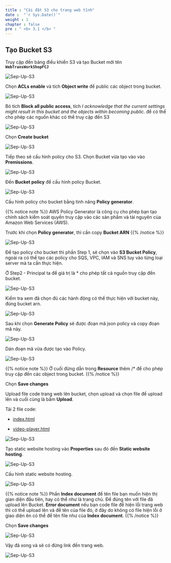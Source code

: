 ```yaml
---
title : "Cài đặt S3 cho trang web tĩnh"
date :  "`r Sys.Date()`" 
weight : 1 
chapter : false
pre : " <b> 3.1 </b> "
---
```


## Tạo Bucket S3

Truy cập đến bảng điều khiển S3 và tạo Bucket mới tên **`WebTransWorkShopFCJ`**

![Sep-Up-S3](/images/3.setupS3/3.1.ima/n1.png)

Chọn **ACLs enable** và tích **Object write** để public các object trong bucket.

![Sep-Up-S3](/images/3.setupS3/3.1.ima/n2.png)

Bỏ tích **Block all public access**, tích *I acknowledge that the current settings might result in this bucket and the objects within becoming public.* để có thể cho phép các nguồn khác có thể truy cập đến S3

![Sep-Up-S3](/images/3.setupS3/3.1.ima/n.png)

Chọn **Create bucket**

![Sep-Up-S3](/images/3.setupS3/3.1.ima/n3.png)

Tiếp theo sẽ cấu hình policy cho S3. Chọn Bucket vừa tạo vào vào **Premissions**.

![Sep-Up-S3](/images/3.setupS3/3.1.ima/n4.png)

Đến **Bucket policy** để cấu hình policy Bucket.

![Sep-Up-S3](/images/3.setupS3/3.1.ima/n5.png)

Cấu hình policy cho bucket bằng tình năng **Policy generator**.

{{% notice note %}}
AWS Policy Generator là công cụ cho phép bạn tạo chính sách kiểm soát quyền truy cập vào các sản phẩm và tài nguyên của Amazon Web Services (AWS).

Trước khi chọn **Policy generator**, thì cần copy **Bucket ARN**
{{% /notice %}}

![Sep-Up-S3](/images/3.setupS3/3.1.ima/n6.png)

Để tạo policy cho bucket thì phần Step 1, sẽ chọn vào **S3 Bucket Policy**, ngoài ra có thể tạo các policy cho SQS, VPC, IAM và SNS tuy vào từng loại server mà ta cần thực hiện.

Ở Step2 - Principal ta để giá trị là * cho phép tất cả nguồn truy cập đến bucket.

![Sep-Up-S3](/images/3.setupS3/3.1.ima/n7.png)

Kiểm tra xem đã chọn đủ các hành động có thể thực hiện với bucket này, đúng bucket arn.

![Sep-Up-S3](/images/3.setupS3/3.1.ima/n8.png)

Sau khi chọn **Generate Policy** sẽ được đoạn mã json policy và copy đoạn mã này.

![Sep-Up-S3](/images/3.setupS3/3.1.ima/n9.png)

Dán đoạn mã vừa được tạo vào Policy.

![Sep-Up-S3](/images/3.setupS3/3.1.ima/n10.png)

{{% notice note %}}
Ở cuối đừng dẫn trong **Resource** thêm /* để cho phép truy cập đến các object trong bucket.
{{% /notice %}}

Chọn **Save changes**

Upload file code trang web lên bucket, chọn upload và chọn file để upload lên và cuối cùng là bấm **Upload**.

Tải 2 file code:

- [index.html](https://drive.google.com/file/d/19ekeJsFYAZ-6qJIxMpHMbSsAyPruH26K/view?usp=sharing)

- [video-player.html](https://drive.google.com/file/d/1_S934h-snq5G-GxGSgEQrSX-eMHarYYn/view?usp=drive_link)

![Sep-Up-S3](/images/3.setupS3/3.1.ima/n11.png)

Tạo static website hosting vào **Properties** sau đó đến **Static website hosting**.

![Sep-Up-S3](/images/3.setupS3/3.1.ima/n12.png)

Cấu hình static website hosting.

![Sep-Up-S3](/images/3.setupS3/3.1.ima/n13.png)

{{% notice note %}}
Phần **Index document** để tên file bạn muốn hiện thị gian diện đầu tiên, hay có thể như là trang chủ. Để đúng tên với file đã upload lên Bucket. **Error document** nếu bạn code file để hiện lỗi trang web thì có thể upload lên và để tên của file đó, ở đây do không có file hiện lỗi ở giao diện ên có thể để tên file như của  **Index document**.
{{% /notice %}}

Chọn **Save changes**

![Sep-Up-S3](/images/3.setupS3/3.1.ima/n14.png)

Vậy đã xong và sẽ có đừng link đến trang web.

![Sep-Up-S3](/images/3.setupS3/3.1.ima/n16.png)